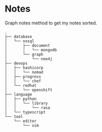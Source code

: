 # Notes

Graph notes method to get my notes sorted.

```Tree
.
├── database
│   └── nosql
│       ├── document
│       │   └── mongodb
│       └── graph
│           └── neo4j
├── devops
│   ├── hashicorp
│   │   └── nomad
│   ├── progress
│   │   └── chef
│   └── redhat
│       └── openshift
├── language
│   ├── python
│   │   └── library
│   │       └── rasa
│   └── typescript
└── tool
    └── editor
        └── vim
```

